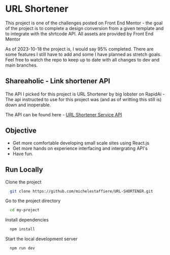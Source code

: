 # URL Shortener

This project is one of the challenges posted on Front End Mentor - the goal of the project is to complete a design conversion from a given template and to integrate with the shrtcode API. All assets are provided by Front End Mentor

As of 2023-10-18 the project is, I would say 95% completed. There are some features I still have to add and some I have planned as stretch goals. Feel free to watch the repo to keep up to date with all changes to dev and main branches.


## Shareaholic - Link shortener API
#### 
The API I picked for this project is URL Shortener by big lobster on RapidAi - The api instructed to use for this project was (and as of writting this still is) down and inoperable. 

The API can be found here - [URL Shortener Service API](https://rapidapi.com/BigLobster/api/url-shortener-service/)

## Objective
- Get more comfortable developing small scale sites using React.js
- Get more hands on experience interfacing and intergrating API's 
- Have fun.


## Run Locally

Clone the project

```bash
  git clone https://github.com/michelestaffiere/URL-SHORTENER.git
```

Go to the project directory

```bash
  cd my-project
```

Install dependencies

```bash
  npm install
```

Start the local development server

```bash
  npm run dev 
```


